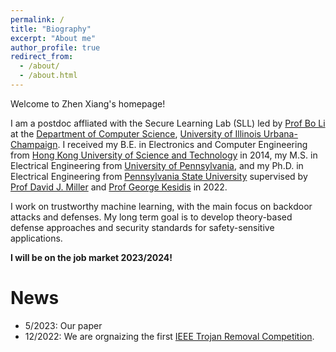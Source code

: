 ```yaml
---
permalink: /
title: "Biography"
excerpt: "About me"
author_profile: true
redirect_from: 
  - /about/
  - /about.html
---
```


Welcome to Zhen Xiang's homepage!

I am a postdoc affliated with the Secure Learning Lab (SLL) led by [Prof Bo Li](https://aisecure.github.io/) at the [Department of Computer Science](https://cs.illinois.edu/), [University of Illinois Urbana-Champaign](https://illinois.edu/). I received my B.E. in Electronics and Computer Engineering from [Hong Kong University of Science and Technology](https://hkust.edu.hk/) in 2014, my M.S. in Electrical Engineering from [University of Pennsylvania](https://www.upenn.edu/), and my Ph.D. in Electrical Engineering from [Pennsylvania State University](https://www.psu.edu/) supervised by [Prof David J. Miller](https://scholar.google.com/citations?user=0AvzzVoAAAAJ&hl=en) and [Prof George Kesidis](https://www.cse.psu.edu/~gik2/) in 2022.

I work on trustworthy machine learning, with the main focus on backdoor attacks and defenses. My long term goal is to develop theory-based defense approaches and security standards for safety-sensitive applications.

**I will be on the job market 2023/2024!**

News
======
* 5/2023: Our paper 
* 12/2022: We are orgnaizing the first [IEEE Trojan Removal Competition](https://www.trojan-removal.com/).
